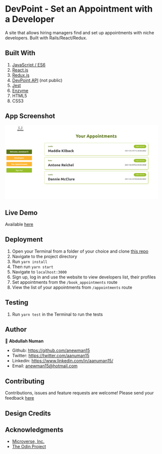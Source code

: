 # DevPoint - Set an Appointment with a Developer
A site that allows hiring managers find and set up appointments with niche developers. Built with Rails/React/Redux.

## Built With
1. [JavaScript / ES6](https://developer.mozilla.org/en-US/docs/Web/JavaScript)
2. [React.js](https://reactjs.org/docs/getting-started.html)
3. [Redux.js](https://redux.js.org/)
4. [DevPoint API](https://anewman15-dev-point.netlify.app/) (not public)
5. [Jest](https://jestjs.io/docs/api)
6. [Enzyme](https://enzymejs.github.io/enzyme/)
7. HTML5
8. CSS3


## App Screenshot
![App Screenshot](./app-screenshot.png)

## Live Demo
Available [here](https://anewman15-dev-point.netlify.app/)

## Deployment
1. Open your Terminal from a folder of your choice and clone [this repo](https://github.com/anewman15/dev-point-react/)
2. Navigate to the project directory
3. Run `yarn install`
4. Then run `yarn start`
5. Navigate to `localhost:3000`
6. Sign up, log in and use the website to view developers list, their profiles
7. Set appointments from the `/book_appointments` route
8. View the list of your appointments from `/appointments` route

## Testing
1. Run `yarn test` in the Terminal to run the tests

## Author

👤 **Abdullah Numan**

- Github:   https://github.com/anewman15
- Twitter:  https://twitter.com/aanuman15
- Linkedin: https://www.linkedin.com/in/aanuman15/
- Email:    anewman15@hotmail.com
## Contributing

Contributions, issues and feature requests are welcome!
Please send your feedback [here](https://github.com/anewman15/dev-point-react/issues)

## Design Credits

## Acknowledgments
- [Microverse, Inc.](https://www.microverse.org/)
- [The Odin Project](https://www.theodinproject.com/)
